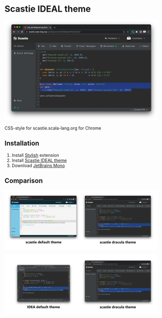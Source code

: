 # Scastie IDEAL theme

![](/images/scastie-dracula.png)

CSS-style for scastie.scala-lang.org for Chrome

## Installation

1. Install [Stylish](https://chrome.google.com/webstore/detail/stylus/clngdbkpkpeebahjckkjfobafhncgmne?hl=en) extension
2. Install [Scastie IDEAL theme](https://userstyles.world/style/5005/scastie-ideal-theme)
3. Download [JetBrains Mono](https://www.jetbrains.com/lp/mono/)

## Comparison

![](/images/default-vs-dracula.png)

![](/images/idea-vs-scastie.png)

